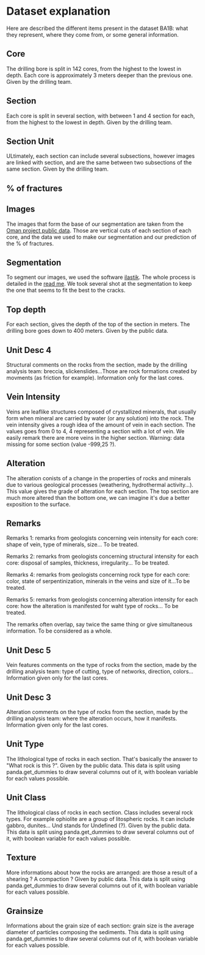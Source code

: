# **Dataset explanation**
Here are described the different items present in the dataset BA1B: what they represent, where they come from, or some general information.

## **Core**
The drilling bore is split in 142 cores, from the highest to the lowest in depth. Each core is approximately 3 meters deeper than the previous one. Given by the drilling team.

## **Section**
Each core is split in several section, with between 1 and 4 section for each, from the highest to the lowest in depth. Given by the drilling team.

## **Section Unit**
ULtimately, each section can include several subsections, however images are linked with section, and are the same between two subsections of the same section. Given by the drilling team.

## **% of fractures**

## **Images**
The images that form the base of our segmentation are taken from the [Oman project public data](https://www.icdp-online.org/projects/by-continent/asia/oodp-oman/public-data-2). Those are vertical cuts of each section of each core, and the data we used to make our segmentation and our prediction of the % of fractures.

## **Segmentation**
To segment our images, we used the software [ilastik](ilastik.org). The whole process is detailed in the [read me](README.md). We took several shot at the segmentation to keep the one that seems to fit the best to the cracks. 

## **Top depth**
For each section, gives the depth of the top of the section in meters. The drilling bore goes down to 400 meters. Given by the public data.

## **Unit Desc 4**
Structural comments on the  rocks from the section, made by the drilling analysis team: breccia, slickenslides...Those are rock formations created by movments (as friction for example).  Information only for the last cores.

## **Vein Intensity**
Veins are leaflike structures composed of crystallized minerals, that usually form when mineral are carried by water (or any solution) into the rock. The vein intensity gives a rough idea of the amount of vein in each section. The values goes from 0 to 4, 4 representing a section with a lot of vein. We easily remark there are more veins in the higher section. Warning: data missing for some section (value -999,25 ?).

## **Alteration**
The alteration conists of a change in the properties of rocks and minerals due to various geological processes (weathering, hydrothermal activity...). This value gives the grade of alteration for each section. The top section are much more altered than the bottom one, we can imagine it's due a better exposition to the surface.

## **Remarks**
Remarks 1: remarks from geologists concerning vein intensity for each core: shape of vein, type of minerals, size... To be treated.

Remarks 2: remarks from geologists concerning structural intensity for each core: disposal of samples, thickness, irregularity... To be treated.

Remarks 4: remarks from geologists concerning rock type for each core: color, state of serpentinization, minerals in the veins and size of it...To be treated.

Remarks 5: remarks from geologists concerning alteration intensity for each core: how the alteration is manifested for waht type of rocks... To be treated.

The remarks often overlap, say twice the same thing or give simultaneous information. To be considered as a whole.

## **Unit Desc 5**
Vein features comments on the type of rocks from the section, made by the drilling analysis team: type of cutting, type of networks, direction, colors...  Information given only for the last cores.

## **Unit Desc 3**
Alteration comments on the type of rocks from the section, made by the drilling analysis team: where the alteration occurs, how it manifests.  Information given only for the last cores.

## **Unit Type**
The lithological type of rocks in each section. That's basically the answer to "What rock is this ?". Given by the public data. This data is split using panda.get_dummies to draw several columns out of it, with boolean variable for each values possible.

## **Unit Class**
The lithological class of rocks in each section. Class includes several rock types. For example ophiolite are a group of litospheric rocks. It can include gabbro, dunites... Und stands for Undefined (?). Given by the public data. This data is split using panda.get_dummies to draw several columns out of it, with boolean variable for each values possible.


## **Texture**
More informations about how the rocks are arranged: are those a result of a shearing ? A compaction ? Given by public data. This data is split using panda.get_dummies to draw several columns out of it, with boolean variable for each values possible.


## **Grainsize**
Informations about the grain size of each section: grain size is the average diameter of particles composing the sediments. This data is split using panda.get_dummies to draw several columns out of it, with boolean variable for each values possible.

